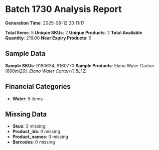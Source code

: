 # Batch 1730 Analysis Report

**Generation Time**: 2025-08-12 20:11:17

**Total Items**: 5
**Unique SKUs**: 2
**Unique Products**: 2
**Total Available Quantity**: 216.00
**Near Expiry Products**: 0

## Sample Data
**Sample SKUs**: 9160634, 9160770
**Sample Products**: Elano Water Carton (600ml*20), Elano Water Carton (1.5L*12)

## Financial Categories
- **Water**: 5 items

## Missing Data
- **Skus**: 0 missing
- **Product_ids**: 0 missing
- **Product_names**: 0 missing
- **Barcodes**: 0 missing
